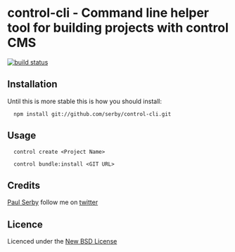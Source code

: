 # control-cli - Command line helper tool for building projects with control CMS

[![build status](https://secure.travis-ci.org/serby/###.png)](http://travis-ci.org/serby/control-cli)

## Installation

Until this is more stable this is how you should install:

      npm install git://github.com/serby/control-cli.git

## Usage

      control create <Project Name>

      control bundle:install <GIT URL>

## Credits
[Paul Serby](https://github.com/serby/) follow me on [twitter](http://twitter.com/serby)

## Licence
Licenced under the [New BSD License](http://opensource.org/licenses/bsd-license.php)

